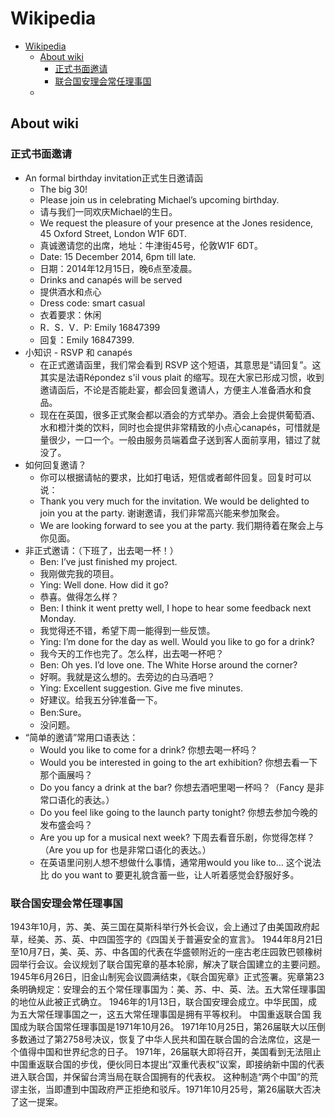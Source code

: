 # Wikipedia

- [Wikipedia](#wikipedia)
  - [About wiki](#about-wiki)
    - [正式书面邀请](#正式书面邀请)
    - [联合国安理会常任理事国](#联合国安理会常任理事国)
  - [](#)

## About wiki

### 正式书面邀请

- An formal birthday invitation正式生日邀请函
  - The big 30!
  - Please join us in celebrating Michael’s upcoming birthday.
  - 请与我们一同欢庆Michael的生日。
  - We request the pleasure of your presence at the Jones residence, 45 Oxford Street, London W1F 6DT.
  - 真诚邀请您的出席，地址：牛津街45号，伦敦W1F 6DT。
  - Date: 15 December 2014, 6pm till late.
  - 日期：2014年12月15日，晚6点至凌晨。
  - Drinks and canapés will be served
  - 提供酒水和点心
  - Dress code: smart casual
  - 衣着要求：休闲
  - R．S．V．P: Emily 16847399
  - 回复：Emily 16847399.
- 小知识 - RSVP 和 canapés
  - 在正式邀请函里，我们常会看到 RSVP 这个短语，其意思是“请回复”。这其实是法语Répondez s'il vous plait 的缩写。现在大家已形成习惯，收到邀请函后，不论是否能赴宴，都会回复邀请人，方便主人准备酒水和食品。
  - 现在在英国，很多正式聚会都以酒会的方式举办。酒会上会提供葡萄酒、水和橙汁类的饮料，同时也会提供非常精致的小点心canapés，可惜就是量很少，一口一个。一般由服务员端着盘子送到客人面前享用，错过了就没了。
- 如何回复邀请？
  - 你可以根据请帖的要求，比如打电话，短信或者邮件回复。回复时可以说：
  - Thank you very much for the invitation. We would be delighted to join you at the party. 谢谢邀请，我们非常高兴能来参加聚会。
  - We are looking forward to see you at the party. 我们期待着在聚会上与你见面。
- 非正式邀请：（下班了，出去喝一杯！）
  - Ben: I’ve just finished my project.
  - 我刚做完我的项目。
  - Ying: Well done. How did it go?
  - 恭喜。做得怎么样？
  - Ben: I think it went pretty well, I hope to hear some feedback next Monday.
  - 我觉得还不错，希望下周一能得到一些反馈。
  - Ying: I’m done for the day as well. Would you like to go for a drink?
  - 我今天的工作也完了。怎么样，出去喝一杯吧？
  - Ben: Oh yes. I’d love one. The White Horse around the corner?
  - 好啊。我就是这么想的。去旁边的白马酒吧？
  - Ying: Excellent suggestion. Give me five minutes.
  - 好建议。给我五分钟准备一下。
  - Ben:Sure。
  - 没问题。
- “简单的邀请”常用口语表达：
  - Would you like to come for a drink? 你想去喝一杯吗？
  - Would you be interested in going to the art exhibition? 你想去看一下那个画展吗？
  - Do you fancy a drink at the bar? 你想去酒吧里喝一杯吗？（Fancy 是非常口语化的表达。）
  - Do you feel like going to the launch party tonight? 你想去参加今晚的发布盛会吗？
  - Are you up for a musical next week? 下周去看音乐剧，你觉得怎样？（Are you up for 也是非常口语化的表达。）
  - 在英语里问别人想不想做什么事情，通常用would you like to… 这个说法比 do you want to 要更礼貌含蓄一些，让人听着感觉会舒服好多。

### 联合国安理会常任理事国

1943年10月，苏、美、英三国在莫斯科举行外长会议，会上通过了由美国政府起草，经美、苏、英、中四国签字的《四国关于普遍安全的宣言》。
1944年8月21日至10月7日，美、英、苏、中各国的代表在华盛顿附近的一座古老庄园敦巴顿橡树园举行会议。会议规划了联合国宪章的基本轮廓，解决了联合国建立的主要问题。
1945年6月26日，旧金山制宪会议圆满结束，《联合国宪章》正式签署。宪章第23条明确规定：安理会的五个常任理事国为：美、苏、中、英、法。五大常任理事国的地位从此被正式确立。
1946年的1月13日，联合国安理会成立。中华民国，成为五大常任理事国之一，这五大常任理事国是拥有平等权利。
中国重返联合国
我国成为联合国常任理事国是1971年10月26。
1971年10月25日，第26届联大以压倒多数通过了第2758号决议，恢复了中华人民共和国在联合国的合法席位，这是一个值得中国和世界纪念的日子。
1971年，26届联大即将召开，美国看到无法阻止中国重返联合国的步伐，便伙同日本提出“双重代表权”议案，即接纳新中国的代表进入联合国，并保留台湾当局在联合国拥有的代表权。
这种制造“两个中国”的荒谬主张，当即遭到中国政府严正拒绝和驳斥。1971年10月25号，第26届联大否决了这一提案。

## 